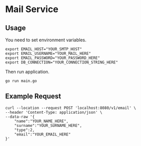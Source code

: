 # Mail Service

## Usage

You need to set environment variables.

```
export EMAIL_HOST="YOUR_SMTP_HOST"
export EMAIL_USERNAME="YOUR_MAIL_HERE"
export EMAIL_PASSWORD="YOUR_PASSWORD_HERE"
export DB_CONNECTION="YOUR_CONNECTION_STRING_HERE"
```
Then run application.

```
go run main.go
```

## Example Request
```
curl --location --request POST 'localhost:8080/v1/email' \
--header 'Content-Type: application/json' \
--data-raw '{
    "name":"YOUR_NAME_HERE",
    "surname":"YOUR_SURNAME_HERE",
    "type":2,
    "email":"YOUR_EMAIL_HERE"
}'
```
